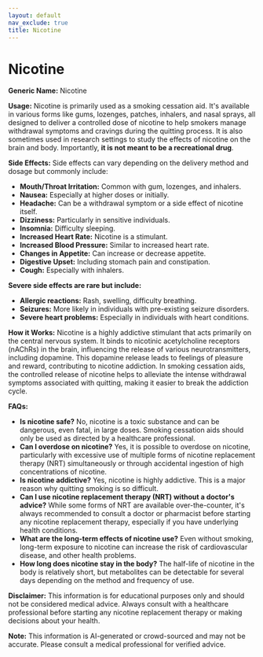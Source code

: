 ```yaml
---
layout: default
nav_exclude: true
title: Nicotine
---
```


# Nicotine

**Generic Name:** Nicotine

**Usage:** Nicotine is primarily used as a smoking cessation aid.  It's available in various forms like gums, lozenges, patches, inhalers, and nasal sprays, all designed to deliver a controlled dose of nicotine to help smokers manage withdrawal symptoms and cravings during the quitting process.  It is also sometimes used in research settings to study the effects of nicotine on the brain and body.  Importantly, **it is not meant to be a recreational drug**.

**Side Effects:**  Side effects can vary depending on the delivery method and dosage but commonly include:

* **Mouth/Throat Irritation:**  Common with gum, lozenges, and inhalers.
* **Nausea:** Especially at higher doses or initially.
* **Headache:**  Can be a withdrawal symptom or a side effect of nicotine itself.
* **Dizziness:** Particularly in sensitive individuals.
* **Insomnia:** Difficulty sleeping.
* **Increased Heart Rate:**  Nicotine is a stimulant.
* **Increased Blood Pressure:** Similar to increased heart rate.
* **Changes in Appetite:**  Can increase or decrease appetite.
* **Digestive Upset:**  Including stomach pain and constipation.
* **Cough:**  Especially with inhalers.

**Severe side effects are rare but include:**

* **Allergic reactions:**  Rash, swelling, difficulty breathing.
* **Seizures:**  More likely in individuals with pre-existing seizure disorders.
* **Severe heart problems:**  Especially in individuals with heart conditions.

**How it Works:** Nicotine is a highly addictive stimulant that acts primarily on the central nervous system. It binds to nicotinic acetylcholine receptors (nAChRs) in the brain, influencing the release of various neurotransmitters, including dopamine. This dopamine release leads to feelings of pleasure and reward, contributing to nicotine addiction.  In smoking cessation aids, the controlled release of nicotine helps to alleviate the intense withdrawal symptoms associated with quitting, making it easier to break the addiction cycle.

**FAQs:**

* **Is nicotine safe?**  No, nicotine is a toxic substance and can be dangerous, even fatal, in large doses.  Smoking cessation aids should only be used as directed by a healthcare professional.
* **Can I overdose on nicotine?** Yes, it is possible to overdose on nicotine, particularly with excessive use of multiple forms of nicotine replacement therapy (NRT) simultaneously or through accidental ingestion of high concentrations of nicotine.
* **Is nicotine addictive?** Yes, nicotine is highly addictive. This is a major reason why quitting smoking is so difficult.
* **Can I use nicotine replacement therapy (NRT) without a doctor's advice?** While some forms of NRT are available over-the-counter, it's always recommended to consult a doctor or pharmacist before starting any nicotine replacement therapy, especially if you have underlying health conditions.
* **What are the long-term effects of nicotine use?**  Even without smoking, long-term exposure to nicotine can increase the risk of cardiovascular disease, and other health problems.
* **How long does nicotine stay in the body?**  The half-life of nicotine in the body is relatively short, but metabolites can be detectable for several days depending on the method and frequency of use.


**Disclaimer:** This information is for educational purposes only and should not be considered medical advice.  Always consult with a healthcare professional before starting any nicotine replacement therapy or making decisions about your health.


**Note:** This information is AI-generated or crowd-sourced and may not be accurate. Please consult a medical professional for verified advice.